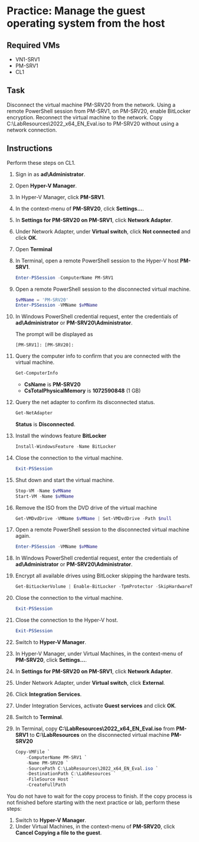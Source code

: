 # Practice: Manage the guest operating system from the host

## Required VMs

* VN1-SRV1
* PM-SRV1
* CL1

## Task

Disconnect the virtual machine PM-SRV20 from the network. Using a remote PowerShell session from PM-SRV1, on PM-SRV20, enable BitLocker encryption. Reconnect the virtual machine to the network. Copy C:\LabResources\2022_x64_EN_Eval.iso to PM-SRV20 without using a network connection.

## Instructions

Perform these steps on CL1.

1. Sign in as **ad\Administrator**.
1. Open **Hyper-V Manager**.
1. In Hyper-V Manager, click **PM-SRV1**.
1. In the context-menu of **PM-SRV20**, click **Settings...**.
1. In **Settings for PM-SRV20 on PM-SRV1**, click **Network Adapter**.
1. Under Network Adapter, under **Virtual switch**, click **Not connected** and click **OK**.
1. Open **Terminal**
1. In Terminal, open a remote PowerShell session to the Hyper-V host **PM-SRV1**.

    ````powershell
    Enter-PSSession -ComputerName PM-SRV1
    ````

1. Open a remote PowerShell session to the disconnected virtual machine.

    ````powershell
    $vMName = 'PM-SRV20'
    Enter-PSSession -VMName $vMName
    ````

1. In Windows PowerShell credential request, enter the credentials of **ad\Administrator** or **PM-SRV20\Administrator**.

    The prompt will be displayed as

    ````shell
    [PM-SRV1]: [PM-SRV20]:
    ````

1. Query the computer info to confirm that you are connected with the virtual machine.

    ````powershell
    Get-ComputerInfo
    ````

    * **CsName** is **PM-SRV20**
    * **CsTotalPhysicalMemory** is **1072590848** (1 GB)

1. Query the net adapter to confirm its disconnected status.

    ````powershell
    Get-NetAdapter
    ````

    **Status** is **Disconnected**.

1. Install the windows feature **BitLocker**

    ````powershell
    Install-WindowsFeature -Name BitLocker
    ````

1. Close the connection to the virtual machine.

    ````powershell
    Exit-PSSession
    ````

1. Shut down and start the virtual machine.

    ````powershell
    Stop-VM -Name $vMName
    Start-VM -Name $vMName
    ````

1. Remove the ISO from the DVD drive of the virtual machine

    ````powershell
    Get-VMDvdDrive -VMName $vMName | Set-VMDvdDrive -Path $null
    ````

1. Open a remote PowerShell session to the disconnected virtual machine again.

    ````powershell
    Enter-PSSession -VMName $vMName
    ````

1. In Windows PowerShell credential request, enter the credentials of **ad\Administrator** or **PM-SRV20\Administrator**.

1. Encrypt all available drives using BitLocker skipping the hardware tests.

    ````powershell
    Get-BitLockerVolume | Enable-BitLocker -TpmProtector -SkipHardwareTest
    ````

1. Close the connection to the virtual machine.

    ````powershell
    Exit-PSSession
    ````

1. Close the connection to the Hyper-V host.

    ````powershell
    Exit-PSSession
    ````

1. Switch to **Hyper-V Manager**.
1. In Hyper-V Manager, under Virtual Machines, in the context-menu of **PM-SRV20**, click **Settings...**.
1. In **Settings for PM-SRV20 on PM-SRV1**, click **Network Adapter**.
1. Under Network Adapter, under **Virtual switch**, click **External**.
1. Click **Integration Services**.
1. Under Integration Services, activate  **Guest services** and click **OK**.

1. Switch to **Terminal**.
1. In Terminal, copy **C:\\LabResources\\2022_x64_EN_Eval.iso** from **PM-SRV1** to **C:\LabResources** on the disconnected virtual machine **PM-SRV20**

    ````powershell
    Copy-VMFile `
        -ComputerName PM-SRV1 `
        -Name PM-SRV20 `
        -SourcePath C:\LabResources\2022_x64_EN_Eval.iso `
        -DestinationPath C:\LabResources `
        -FileSource Host `
        -CreateFullPath
    ````

You do not have to wait for the copy process to finish. If the copy process is not finished before starting with the next practice or lab, perform these steps:

1. Switch to **Hyper-V Manager**.
1. Under Virtual Machines, in the context-menu of **PM-SRV20**, click **Cancel Copying a file to the guest**.
